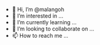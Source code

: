 - 👋 Hi, I’m @malangoh
- 👀 I’m interested in ...
- 🌱 I’m currently learning ...
- 💞️ I’m looking to collaborate on ...
- 📫 How to reach me ...

<!---
malangoh/malangoh is a ✨ special ✨ repository because its `README.md` (this file) appears on your GitHub profile.
You can click the Preview link to take a look at your changes.
--->
